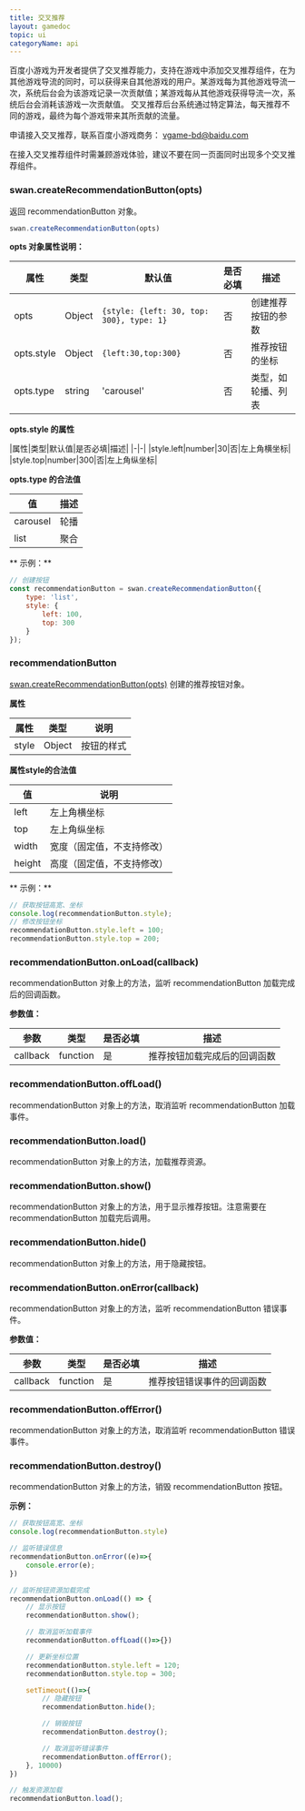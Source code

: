 ```yaml
---
title: 交叉推荐
layout: gamedoc
topic: ui
categoryName: api
---
```


<!--
todo 1. 迁移文档到广告之前的位置
todo 2. 客户端需要增加 right 和 bottom 属性 @客户端
todo 3. 内容较少，是否有必要在教程里新增介绍
 -->

 百度小游戏为开发者提供了交叉推荐能力，支持在游戏中添加交叉推荐组件，在为其他游戏导流的同时，可以获得来自其他游戏的用户。某游戏每为其他游戏导流一次，系统后台会为该游戏记录一次贡献值；某游戏每从其他游戏获得导流一次，系统后台会消耗该游戏一次贡献值。
 交叉推荐后台系统通过特定算法，每天推荐不同的游戏，最终为每个游戏带来其所贡献的流量。

 申请接入交叉推荐，联系百度小游戏商务： vgame-bd@baidu.com

 在接入交叉推荐组件时需兼顾游戏体验，建议不要在同一页面同时出现多个交叉推荐组件。

### swan.createRecommendationButton(opts)

返回 recommendationButton 对象。

```js
swan.createRecommendationButton(opts)
```

**opts 对象属性说明：**

|属性|类型|默认值|是否必填|描述|
|-|-|-|-|-|
|opts|Object|`{style: {left: 30, top: 300}, type: 1}`|否|创建推荐按钮的参数|
|opts.style|Object|`{left:30,top:300}`|否|推荐按钮的坐标|
|opts.type|string|'carousel'|否|类型，如轮播、列表|

**opts.style 的属性**

|属性|类型|默认值|是否必填|描述|
|-|-|
|style.left|number|30|否|左上角横坐标|
|style.top|number|300|否|左上角纵坐标|


**opts.type 的合法值**

|值|描述|
|-|-|
|carousel|轮播|
|list|聚合|


** 示例：**
```javascript
// 创建按钮
const recommendationButton = swan.createRecommendationButton({
    type: 'list',
    style: {
        left: 100,
        top: 300
    }
});

```


### recommendationButton
[swan.createRecommendationButton(opts)](./#swan-createRecommendationButton-opts) 创建的推荐按钮对象。

**属性**

|属性|类型|说明|
|-|-|-|
|style|Object|按钮的样式|

**属性style的合法值**

|值|说明|
|-|-|
|left|左上角横坐标|
|top|左上角纵坐标|
|width|宽度（固定值，不支持修改）|
|height|高度（固定值，不支持修改）|

** 示例：**
```javascript
// 获取按钮高宽、坐标
console.log(recommendationButton.style);
// 修改按钮坐标
recommendationButton.style.left = 100;
recommendationButton.style.top = 200;
```

### recommendationButton.onLoad(callback)
recommendationButton 对象上的方法，监听 recommendationButton 加载完成后的回调函数。

**参数值：**

|参数|类型|是否必填|描述|
|--|--|--|--|
|callback|function|是|推荐按钮加载完成后的回调函数|


### recommendationButton.offLoad()
recommendationButton 对象上的方法，取消监听 recommendationButton 加载事件。

### recommendationButton.load()
recommendationButton 对象上的方法，加载推荐资源。

### recommendationButton.show()
recommendationButton 对象上的方法，用于显示推荐按钮。注意需要在 recommendationButton 加载完后调用。

### recommendationButton.hide()
recommendationButton 对象上的方法，用于隐藏按钮。

### recommendationButton.onError(callback)
recommendationButton 对象上的方法，监听 recommendationButton 错误事件。

**参数值：**

|参数|类型|是否必填|描述|
|--|--|--|--|
|callback|function|是|推荐按钮错误事件的回调函数|


### recommendationButton.offError()
recommendationButton 对象上的方法，取消监听 recommendationButton 错误事件。

### recommendationButton.destroy()
recommendationButton 对象上的方法，销毁 recommendationButton 按钮。

**示例：**
``` javascript
// 获取按钮高宽、坐标
console.log(recommendationButton.style)

// 监听错误信息
recommendationButton.onError((e)=>{
	console.error(e);
})

// 监听按钮资源加载完成
recommendationButton.onLoad(() => {
    // 显示按钮
    recommendationButton.show();

    // 取消监听加载事件
    recommendationButton.offLoad(()=>{})

    // 更新坐标位置
    recommendationButton.style.left = 120;
    recommendationButton.style.top = 300;

    setTimeout(()=>{
        // 隐藏按钮
        recommendationButton.hide();

        // 销毁按钮
        recommendationButton.destroy();

        // 取消监听错误事件
        recommendationButton.offError();
    }, 10000)
})

// 触发资源加载
recommendationButton.load();

```


